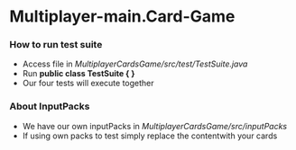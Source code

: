 # Multiplayer-main.Card-Game
### How to run test suite
- Access file in *MultiplayerCardsGame/src/test/TestSuite.java*
- Run **public class TestSuite { }**
- Our four tests will execute together

### About InputPacks
- We have our own inputPacks in *MultiplayerCardsGame/src/inputPacks*
- If using own packs to test simply replace the contentwith your cards
